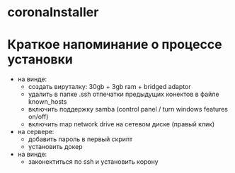 # coronaInstaller

# Краткое напоминание о процессе установки

 - на винде:
	- создать вируталку: 30gb + 3gb ram + bridged adaptor
	- удалить в папке .ssh отпечатки предыдущих конектов в файле known_hosts
	- включить поддержку samba (control panel / turn windows features on/off)
	- включить map network drive на сетевом диске (правый клик)
 - на сервере:
	- добавить пароль в первый скрипт
	- установить докер
 - на винде:
	- законектиться по ssh и установить корону
 
 